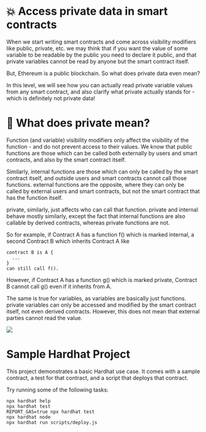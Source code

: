 # 💥 Access private data in smart contracts

When we start writing smart contracts and come across visibility modifiers like public, private, etc. we may think that if you want the value of some variable to be readable by the public you need to declare it public, and that private variables cannot be read by anyone but the smart contract itself.

But, Ethereum is a public blockchain. So what does private data even mean?

In this level, we will see how you can actually read private variable values from any smart contract, and also clarify what private actually stands for - which is definitely not private data!

# 🤔 What does private mean?

Function (and variable) visibility modifiers only affect the visibility of the function - and do not prevent access to their values. We know that public functions are those which can be called both externally by users and smart contracts, and also by the smart contract itself.

Similarly, internal functions are those which can only be called by the smart contract itself, and outside users and smart contracts cannot call those functions. external functions are the opposite, where they can only be called by external users and smart contracts, but not the smart contract that has the function itself.

private, similarly, just affects who can call that function. private and internal behave mostly similarly, except the fact that internal functions are also callable by derived contracts, whereas private functions are not.

So for example, if Contract A has a function f() which is marked internal, a second Contract B which inherits Contract A like

```shell
contract B is A {
  ...
}
can still call f().
```
However, if Contract A has a function g() which is marked private, Contract B cannot call g() even if it inherits from A.

The same is true for variables, as variables are basically just functions. private variables can only be accessed and modified by the smart contract itself, not even derived contracts. However, this does not mean that external parties cannot read the value.

<img src="https://iili.io/HUNk3fS.png" />

# Sample Hardhat Project

This project demonstrates a basic Hardhat use case. It comes with a sample contract, a test for that contract, and a script that deploys that contract.

Try running some of the following tasks:

```shell
npx hardhat help
npx hardhat test
REPORT_GAS=true npx hardhat test
npx hardhat node
npx hardhat run scripts/deploy.js
```
